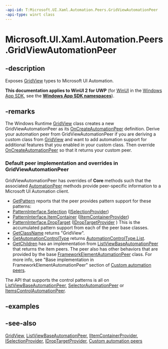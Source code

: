 ```yaml
---
-api-id: T:Microsoft.UI.Xaml.Automation.Peers.GridViewAutomationPeer
-api-type: winrt class
---
```


<!-- Class syntax.
public class GridViewAutomationPeer : Windows.UI.Xaml.Automation.Peers.ListViewBaseAutomationPeer, Windows.UI.Xaml.Automation.Peers.IGridViewAutomationPeer
-->

# Microsoft.UI.Xaml.Automation.Peers.GridViewAutomationPeer

## -description
Exposes [GridView](../microsoft.ui.xaml.controls/gridview.md) types to Microsoft UI Automation.

**This documentation applies to WinUI 2 for UWP** (for [WinUI](/windows/apps/winui/winui3/) in the [Windows App SDK](/windows/apps/windows-app-sdk/), see the **[Windows App SDK namespaces](/windows/windows-app-sdk/api/winrt/)**).

## -remarks
The Windows Runtime  [GridView](../microsoft.ui.xaml.controls/gridview.md) class creates a new GridViewAutomationPeer as its [OnCreateAutomationPeer](../microsoft.ui.xaml/uielement_oncreateautomationpeer_1478162674.md) definition. Derive your automation peer from GridViewAutomationPeer if you are deriving a custom class from [GridView](../microsoft.ui.xaml.controls/gridview.md) and want to add automation support for additional features that you enabled in your custom class. Then override [OnCreateAutomationPeer](../microsoft.ui.xaml/uielement_oncreateautomationpeer_1478162674.md) so that it returns your custom peer.

### Default peer implementation and overrides in **GridViewAutomationPeer**

GridViewAutomationPeer has overrides of **Core** methods such that the associated [AutomationPeer](automationpeer.md) methods provide peer-specific information to a Microsoft UI Automation client.

+ [GetPattern](automationpeer_getpattern_1700082720.md) reports that the peer provides pattern support for these patterns:
+ [PatternInterface.Selection](patterninterface.md) ([ISelectionProvider](../microsoft.ui.xaml.automation.provider/iselectionprovider.md))
+ [PatternInterface.ItemContainer](patterninterface.md) ([IItemContainerProvider](../microsoft.ui.xaml.automation.provider/iitemcontainerprovider.md))
+ [PatternInterface.DropTarget](patterninterface.md) ([IDropTargetProvider](../microsoft.ui.xaml.automation.provider/idroptargetprovider.md) )
 This is the accumulated pattern support from each of the peer base classes.
+ [GetClassName](automationpeer_getclassname_614238974.md) returns "GridView".
+ [GetAutomationControlType](automationpeer_getautomationcontroltype_1156384152.md) returns [AutomationControlType.List](automationcontroltype.md).
+ [GetChildren](automationpeer_getchildren_555647254.md) has an implementation from [ListViewBaseAutomationPeer](listviewbaseautomationpeer.md) that returns the item peers.
The peer also has other behaviors that are provided by the base [FrameworkElementAutomationPeer](frameworkelementautomationpeer.md) class. For more info, see "Base implementation in FrameworkElementAutomationPeer" section of [Custom automation peers](/windows/uwp/accessibility/custom-automation-peers).

The API that supports the control patterns is all on [ListViewBaseAutomationPeer](listviewbaseautomationpeer.md), [SelectorAutomationPeer](selectorautomationpeer.md) or [ItemsControlAutomationPeer](itemscontrolautomationpeer.md).

## -examples

## -see-also
[GridView](../microsoft.ui.xaml.controls/gridview.md), [ListViewBaseAutomationPeer](listviewbaseautomationpeer.md), [IItemContainerProvider](../microsoft.ui.xaml.automation.provider/iitemcontainerprovider.md), [ISelectionProvider](../microsoft.ui.xaml.automation.provider/iselectionprovider.md), [IDropTargetProvider](../microsoft.ui.xaml.automation.provider/idroptargetprovider.md), [Custom automation peers](/windows/uwp/accessibility/custom-automation-peers)
